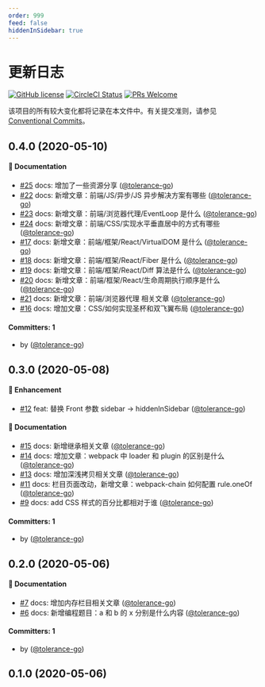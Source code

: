 ```yaml
---
order: 999
feed: false
hiddenInSidebar: true
---
```


# 更新日志

[![GitHub license](https://img.shields.io/badge/license-MIT-blue.svg)](https://github.com/tolerance-go/sq/blob/master/LICENSE) [![CircleCI Status](https://circleci.com/gh/tolerance-go/sq.svg?style=shield&circle-token=:circle-token)](https://circleci.com/gh/tolerance-go/sq) [![PRs Welcome](https://img.shields.io/badge/PRs-welcome-brightgreen.svg)](https://github.com/tolerance-go/sq/pulls)

该项目的所有较大变化都将记录在本文件中。有关提交准则，请参见[Conventional Commits](https://conventionalcommits.org)。

## 0.4.0 (2020-05-10)

#### :book: Documentation

- [#25](https://github.com/tolerance-go/sq/pull/25) docs: 增加了一些资源分享 ([@tolerance-go](https://github.com/tolerance-go))
- [#22](https://github.com/tolerance-go/sq/pull/22) docs: 新增文章：前端/JS/异步/JS 异步解决方案有哪些 ([@tolerance-go](https://github.com/tolerance-go))
- [#23](https://github.com/tolerance-go/sq/pull/23) docs: 新增文章：前端/浏览器代理/EventLoop 是什么 ([@tolerance-go](https://github.com/tolerance-go))
- [#24](https://github.com/tolerance-go/sq/pull/24) docs: 新增文章：前端/CSS/实现水平垂直居中的方式有哪些 ([@tolerance-go](https://github.com/tolerance-go))
- [#17](https://github.com/tolerance-go/sq/pull/17) docs: 新增文章：前端/框架/React/VirtualDOM 是什么 ([@tolerance-go](https://github.com/tolerance-go))
- [#18](https://github.com/tolerance-go/sq/pull/18) docs: 新增文章：前端/框架/React/Fiber 是什么 ([@tolerance-go](https://github.com/tolerance-go))
- [#19](https://github.com/tolerance-go/sq/pull/19) docs: 新增文章：前端/框架/React/Diff 算法是什么 ([@tolerance-go](https://github.com/tolerance-go))
- [#20](https://github.com/tolerance-go/sq/pull/20) docs: 新增文章：前端/框架/React/生命周期执行顺序是什么 ([@tolerance-go](https://github.com/tolerance-go))
- [#21](https://github.com/tolerance-go/sq/pull/21) docs: 新增文章：前端/浏览器代理 相关文章 ([@tolerance-go](https://github.com/tolerance-go))
- [#16](https://github.com/tolerance-go/sq/pull/16) docs: 增加文章：CSS/如何实现圣杯和双飞翼布局 ([@tolerance-go](https://github.com/tolerance-go))

#### Committers: 1

- by ([@tolerance-go](https://github.com/tolerance-go))

## 0.3.0 (2020-05-08)

#### :rocket: Enhancement

- [#12](https://github.com/tolerance-go/sq/pull/12) feat: 替换 Front 参数 sidebar -> hiddenInSidebar ([@tolerance-go](https://github.com/tolerance-go))

#### :book: Documentation

- [#15](https://github.com/tolerance-go/sq/pull/15) docs: 新增继承相关文章 ([@tolerance-go](https://github.com/tolerance-go))
- [#14](https://github.com/tolerance-go/sq/pull/14) docs: 增加文章：webpack 中 loader 和 plugin 的区别是什么 ([@tolerance-go](https://github.com/tolerance-go))
- [#13](https://github.com/tolerance-go/sq/pull/13) docs: 增加深浅拷贝相关文章 ([@tolerance-go](https://github.com/tolerance-go))
- [#11](https://github.com/tolerance-go/sq/pull/11) docs: 栏目页面改动，新增文章：webpack-chain 如何配置 rule.oneOf ([@tolerance-go](https://github.com/tolerance-go))
- [#9](https://github.com/tolerance-go/sq/pull/9) docs: add CSS 样式的百分比都相对于谁 ([@tolerance-go](https://github.com/tolerance-go))

#### Committers: 1

- by ([@tolerance-go](https://github.com/tolerance-go))

## 0.2.0 (2020-05-06)

#### :book: Documentation

- [#7](https://github.com/tolerance-go/sq/pull/7) docs: 增加内存栏目相关文章 ([@tolerance-go](https://github.com/tolerance-go))
- [#6](https://github.com/tolerance-go/sq/pull/6) docs: 新增编程题目：a 和 b 的 x 分别是什么内容 ([@tolerance-go](https://github.com/tolerance-go))

#### Committers: 1

- by ([@tolerance-go](https://github.com/tolerance-go))

## 0.1.0 (2020-05-06)
